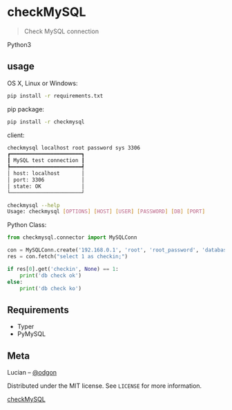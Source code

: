 # checkMySQL
> Check MySQL connection

Python3

## usage

OS X, Linux or Windows:

```sh
pip install -r requirements.txt
```

pip package:

```sh
pip install -r checkmysql
```

client:

```sh
checkmysql localhost root password sys 3306
┏━━━━━━━━━━━━━━━━━━━━━━━┓
┃ MySQL test connection ┃
┡━━━━━━━━━━━━━━━━━━━━━━━┩
│ host: localhost       │
│ port: 3306            │
│ state: OK             │
└───────────────────────┘

checkmysql --help
Usage: checkmysql [OPTIONS] [HOST] [USER] [PASSWORD] [DB] [PORT]
```


Python Class:

```python
from checkmysql.connector import MySQLConn

con = MySQLConn.create('192.168.0.1', 'root', 'root_password', 'database_name', 3306)
res = con.fetch("select 1 as checkin;")

if res[0].get('checkin', None) == 1:
    print('db check ok')
else:
    print('db check ko')
```


## Requirements

* Typer
* PyMySQL

## Meta

Lucian – [@odgon](https://twitter.com/odgon)

Distributed under the MIT license. See ``LICENSE`` for more information.

[checkMySQL](https://github.com/odgon/checkMySQL)